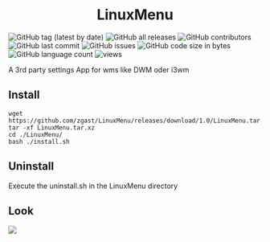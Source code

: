 <h1 align="center">LinuxMenu</h1>

![GitHub tag (latest by date)](https://img.shields.io/github/v/tag/zgast/LinuxMenu)
![GitHub all releases](https://img.shields.io/github/downloads/zgast/LinuxMenu/total)
![GitHub contributors](https://img.shields.io/github/contributors/zgast/LinuxMenu)
![GitHub last commit](https://img.shields.io/github/last-commit/zgast/LinuxMenu)
![GitHub issues](https://img.shields.io/github/issues-raw/zgast/LinuxMenu)
![GitHub code size in bytes](https://img.shields.io/github/languages/code-size/zgast/LinuxMenu)
![GitHub language count](https://img.shields.io/github/languages/count/zgast/LinuxMenu)
![views](https://visitor-badge.glitch.me/badge?page_id=zgast.LinuxMenu)

A 3rd party settings App for wms like DWM oder i3wm

## Install
```
wget https://github.com/zgast/LinuxMenu/releases/download/1.0/LinuxMenu.tar.xz
tar -xf LinuxMenu.tar.xz
cd ./LinuxMenu/
bash ./install.sh
```
## Uninstall

Execute the uninstall.sh in the LinuxMenu directory

## Look

![](https://data.zgast.at/LinuxMenu/image.png)

